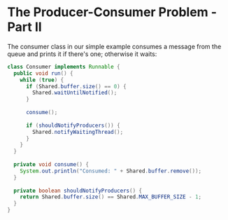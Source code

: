# The Producer-Consumer Problem - Part II

The consumer class in our simple example consumes a message from the queue
and prints it if there's one; otherwise it waits:

```java
class Consumer implements Runnable {
  public void run() {
    while (true) {
      if (Shared.buffer.size() == 0) {
        Shared.waitUntilNotified();
      }
      
      consume();
      
      if (shouldNotifyProducers()) {
        Shared.notifyWaitingThread();
      }
    }
  }
  
  private void consume() {
    System.out.println("Consumed: " + Shared.buffer.remove());
  }
  
  private boolean shouldNotifyProducers() {
    return Shared.buffer.size() == Shared.MAX_BUFFER_SIZE - 1;
  }
}
```
